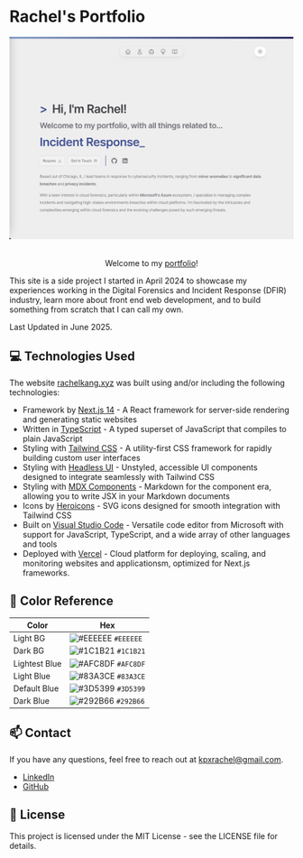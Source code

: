 # Rachel's Portfolio

<div align="center">
  <img src="public/images/ReadMe_home.png" alt="Home"/>
</div>
<br />
<p align="center"> Welcome to my <a href="https://www.rachelk.xyz">portfolio</a>! </p>
<p>This site is a side project I started in April 2024 to showcase my experiences working in the Digital Forensics and Incident Response (DFIR) industry, learn more about front end web development, and to build something from scratch that I can call my own.

Last Updated in June 2025.</p>

## 💻 Technologies Used

The website <a href="https://rachelkang.xyz/" target="_blank">rachelkang.xyz</a> was built using and/or including the following technologies:<br/>

<ul>
    <li> Framework by <a href="https://nextjs.org/" target="_blank" rel="noreferrer noopener">Next.js 14</a> - A React framework for server-side rendering and generating static websites</li>
    <li> Written in <a href="https://www.typescriptlang.org/" target="_blank" rel="noreferrer noopener">TypeScript</a> - A typed superset of JavaScript that compiles to plain JavaScript</li>
    <li> Styling with <a href="https://tailwindcss.com/" target="_blank" rel="noreferrer noopener">Tailwind CSS</a> - A utility-first CSS framework for rapidly building custom user interfaces</li>
    <li> Styling with <a href="https://headlessui.com/" target="_blank" rel="noreferrer noopener">Headless UI</a> - Unstyled, accessible UI components designed to integrate seamlessly with Tailwind CSS</li>
    <li> Styling with <a href="https://mdxjs.com/" target="_blank" rel="noreferrer noopener">MDX Components</a> - Markdown for the component era, allowing you to write JSX in your Markdown documents</li>
    <li> Icons by <a href="https://heroicons.com/" target="_blank" rel="noreferrer noopener">Heroicons</a> - SVG icons designed for smooth integration with Tailwind CSS</li>
    <li> Built on <a href="https://code.visualstudio.com/" target="_blank" rel="noreferrer noopener">Visual Studio Code</a> - Versatile code editor from Microsoft with support for JavaScript, TypeScript, and a wide array of other languages and tools</li>
    <li> Deployed with <a href="https://vercel.com/" target="_blank" rel="noreferrer noopener">Vercel</a> - Cloud platform for deploying, scaling, and monitoring websites and applicationsm, optimized for Next.js frameworks.</li>
</ul>

## 🎨 Color Reference

| Color         | Hex                                                                |
| ------------- | ------------------------------------------------------------------ |
| Light BG      | ![#EEEEEE](https://via.placeholder.com/10/eeeeee?text=+) `#EEEEEE` |
| Dark BG       | ![#1C1B21](https://via.placeholder.com/10/1c1b21?text=+) `#1C1B21` |
| Lightest Blue | ![#AFC8DF](https://via.placeholder.com/10/afc8df?text=+) `#AFC8DF` |
| Light Blue    | ![#83A3CE](https://via.placeholder.com/10/83a3ce?text=+) `#83A3CE` |
| Default Blue  | ![#3D5399](https://via.placeholder.com/10/3d5399?text=+) `#3D5399` |
| Dark Blue     | ![#292B66](https://via.placeholder.com/10/292b66?text=+) `#292B66` |

## 📫 Contact

If you have any questions, feel free to reach out at kpxrachel@gmail.com.

<ul>
  <li> <a href="https://www.linkedin.com/in/rkang821/" target="_blank" rel="noreferrer noopener"> LinkedIn </a> 
  <li> <a href="https://github.com/rkang821" target="_blank" rel="noreferrer noopener"> GitHub </a> 
</ul>

## 📄 License

This project is licensed under the MIT License - see the LICENSE file for details.
